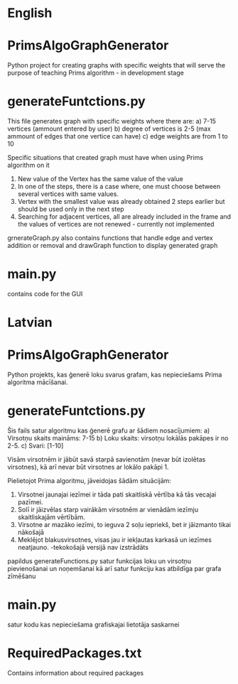 # English
# PrimsAlgoGraphGenerator
Python project for creating graphs with specific weights that will serve the purpose of teaching Prims algorithm - in development stage
# generateFuntctions.py
This file generates graph with specific weights where there are:
a) 7-15 vertices (ammount entered by user)
b) degree of vertices is 2-5 (max ammount of edges that one vertice can have)
c) edge weights are from 1 to 10

Specific situations that created graph must have when using Prims algorithm on it
1. New value of the Vertex has the same value of the value
2. In one of the steps, there is a case where, one must choose between several vertices with same values.
3. Vertex with the smallest value was already obtained 2 steps earlier but should be used only in the next step
4. Searching for adjacent vertices, all are already included in the frame and the values of vertices are not renewed - currently not implemented

grnerateGraph.py also contains functions that handle edge and vertex addition or removal and drawGraph function to display generated graph
# main.py
contains code for the GUI

# Latvian
# PrimsAlgoGraphGenerator
Python projekts, kas ģenerē loku svarus grafam, kas nepieciešams Prima algoritma mācīšanai.
# generateFuntctions.py
Šis fails satur algoritmu kas ģenerē grafu ar šādiem nosacījumiem:
a) Virsotņu skaits maināms: 7-15
b) Loku skaits: virsotņu lokālās pakāpes ir no 2-5.
c) Svari: [1-10]

Visām virsotnēm ir jābūt savā starpā savienotām (nevar būt izolētas virsotnes), kā arī nevar būt virsotnes ar lokālo pakāpi 1.

Pielietojot Prima algoritmu, jāveidojas šādām situācijām:
1. Virsotnei jaunajai iezīmei ir tāda pati skaitliskā vērtība kā tās vecajai pazīmei.
2. Solī ir jāizvēlas starp vairākām virsotnēm ar vienādām iezīmju skaitliskajām vērtībām.
3. Virsotne ar mazāko iezīmi, to ieguva 2 soļu iepriekš, bet ir jāizmanto tikai nākošajā
4. Meklējot blakusvirsotnes, visas jau ir iekļautas karkasā un iezīmes neatjauno. -tekokošajā versijā nav izstrādāts

papildus generateFunctions.py satur funkcijas loku un virsotņu pievienošanai un noņemšanai kā arī satur funkciju kas atbildīga par grafa zīmēšanu
# main.py
satur kodu kas nepieciešama grafiskajai lietotāja saskarnei
# RequiredPackages.txt
Contains information about required packages